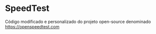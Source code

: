 # SpeedTest
Código modificado e personalizado do projeto open-source denominado https://openspeedtest.com
